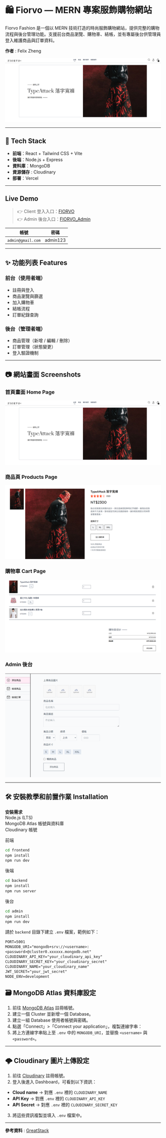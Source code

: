# 🛍️ Fiorvo — MERN 專案服飾購物網站

Fiorvo Fashion 是一個以 MERN 技術打造的時尚服飾購物網站，提供完整的購物流程與後台管理功能。支援前台商品瀏覽、購物車、結帳，並有專屬後台供管理員登入維護商品與訂單資料。  

**作者** : Felix Zheng


![封面圖](screenshot/homepic.png)

---

## 🚀 Tech Stack

- **前端**：React + Tailwind CSS + Vite
- **後端**：Node.js + Express
- **資料庫**：MongoDB
- **資源儲存** : Cloudinary
- **部署**：Vercel



---

## Live Demo

> 👉 Client 登入入口：[FIORVO](https://fiorvo-frontend.vercel.app/login)  
> 👉 Admin 後台入口：[FIORVO_Admin](https://fiorvo-admin.vercel.app/add)

| 帳號 | 密碼     |
|------|----------|
| `admin@gmail.com` | admin123 |

---

## ✨ 功能列表 Features

### 前台（使用者端）
- 註冊與登入
- 商品瀏覽與篩選
- 加入購物車
- 結帳流程
- 訂單紀錄查詢

### 後台（管理者端）
- 商品管理（新增 / 編輯 / 刪除）
- 訂單管理（狀態變更）
- 登入驗證機制

---

## 📷 網站畫面 Screenshots

### 首頁畫面 Home Page
![首頁](screenshot/homepic.png)

### 商品頁 Products Page
![商品](screenshot/productpic.png)

### 購物車 Cart Page
![購物車](screenshot/cartpic.png)

### Admin 後台
![後台](screenshot/adminpic.png)

---

## 🛠️ 安裝教學和前置作業 Installation

**安裝需求**  
Node.js (LTS)  
MongoDB Atlas 帳號與資料庫  
Cloudinary 帳號  


前端

```bash
cd frontend
npm install
npm run dev
```
後端
```bash
cd backend
npm install
npm run server
```
後台
```bash
cd admin
npm install
npm run dev
```
請於 `backend` 目錄下建立 `.env` 檔案，範例如下：

```env
PORT=5001
MONGODB_URI="mongodb+srv://<username>:<password>@cluster0.xxxxxx.mongodb.net"
CLOUDINARY_API_KEY="your_cloudinary_api_key"
CLOUDINARY_SECRET_KEY="your_cloudinary_secret"
CLOUDINARY_NAME="your_cloudinary_name"
JWT_SECRET="your_jwt_secret"
NODE_ENV=development
```

## 🗃️ MongoDB Atlas 資料庫設定

1. 前往 [MongoDB Atlas](https://www.mongodb.com/cloud/atlas) 註冊帳號。
2. 建立一個 Cluster 並新增一個 Database。
3. 建立一組 Database 使用者帳號與密碼。
4. 點選「Connect」>「Connect your application」，複製連線字串：
5. 將上方連線字串貼上至 `.env` 中的 `MONGODB_URI`，並替換 `<username>` 與 `<password>`。

---

## 🌩️ Cloudinary 圖片上傳設定

1. 前往 [Cloudinary](https://cloudinary.com/) 註冊帳號。
2. 登入後進入 Dashboard，可看到以下資訊：
- **Cloud name** → 對應 `.env` 裡的 `CLOUDINARY_NAME`
- **API Key** → 對應 `.env` 裡的 `CLOUDINARY_API_KEY`
- **API Secret** → 對應 `.env` 裡的 `CLOUDINARY_SECRET_KEY`
3. 將這些資訊複製並填入 `.env` 檔案中。

---
**參考資料** : [GreatStack](https://www.youtube.com/watch?v=7E6um7NGme)  
